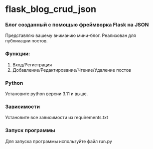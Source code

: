 # flask_blog_crud_json

### Блог созданный с помощью фреймворка Flask на JSON
Представляю вашему вниманию мини-блог. Реализован для публикации постов.

### Функции:
1. Вход/Регистрация
2. Добавление/Редактирование/Чтение/Удаление постов

### Python 
Установите python версии 3.11 и выше.
### Зависимости
Установите все зависимости из requirements.txt
### Запуск программы
Для запуска программы используйте файл run.py
